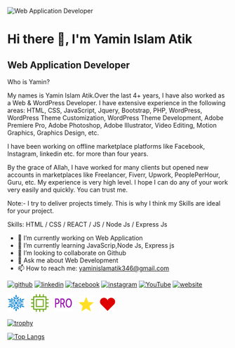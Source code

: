 ![Web Application Developer](https://media.licdn.com/dms/image/D5616AQGt_gBZiOaI1A/profile-displaybackgroundimage-shrink_350_1400/0/1705081247502?e=1715212800&v=beta&t=HIpeJWaX-E7ZuSGKM3YM0xdwdxiDuuatPo7BXpUZ9Zo)

# Hi there 👋, I'm Yamin Islam Atik
## Web Application Developer

Who is Yamin?

My names is Yamin Islam Atik.Over the last 4+ years, I have also worked as a Web & WordPress Developer. I have extensive experience in the following areas: HTML, CSS, JavaScript, Jquery, Bootstrap, PHP, WordPress, WordPress Theme Customization, WordPress Theme Development, Adobe Premiere Pro, Adobe Photoshop, Adobe Illustrator, Video Editing, Motion Graphics, Graphics Design, etc.

I have been working on offline marketplace platforms like Facebook, Instagram, linkedin etc. for more than four years.

By the grace of Allah, I have worked for many clients but opened new accounts in marketplaces like Freelancer, Fiverr, Upwork, PeoplePerHour, Guru, etc. My experience is very high level. I hope I can do any of your work very easily and quickly. You can trust me.

Note:- I try to deliver projects timely. This is why I think my Skills are ideal for your project.

Skills: HTML / CSS /  REACT / JS / Node Js / Express Js

- 🔭 I’m currently working on Web Application 
- 🌱 I’m currently learning JavaScrip,Node Js, Express js 
- 👯 I’m looking to collaborate on Github 
- 💬 Ask me about Web Development 
- 📫 How to reach me: yaminislamatik346@gmail.com 


[<img src='https://cdn.jsdelivr.net/npm/simple-icons@3.0.1/icons/github.svg' alt='github' height='40'>](https://github.com/yaminislamatik)  [<img src='https://cdn.jsdelivr.net/npm/simple-icons@3.0.1/icons/linkedin.svg' alt='linkedin' height='40'>](https://www.linkedin.com/in/yaminislamatik/)  [<img src='https://cdn.jsdelivr.net/npm/simple-icons@3.0.1/icons/facebook.svg' alt='facebook' height='40'>](https://www.facebook.com/yaminislamatik)  [<img src='https://cdn.jsdelivr.net/npm/simple-icons@3.0.1/icons/instagram.svg' alt='instagram' height='40'>](https://www.instagram.com/yaminislamatik/)  [<img src='https://cdn.jsdelivr.net/npm/simple-icons@3.0.1/icons/youtube.svg' alt='YouTube' height='40'>](https://www.youtube.com/channel/yaminislamatikyt)  [<img src='https://cdn.jsdelivr.net/npm/simple-icons@3.0.1/icons/icloud.svg' alt='website' height='40'>](http://webdevatik.com/)  

<a href='https://archiveprogram.github.com/'><img src='https://raw.githubusercontent.com/acervenky/animated-github-badges/master/assets/acbadge.gif' width='40' height='40'></a> <a href='https://docs.github.com/en/developers'><img src='https://raw.githubusercontent.com/acervenky/animated-github-badges/master/assets/devbadge.gif' width='40' height='40'></a> <a href='https://github.com/pricing'><img src='https://raw.githubusercontent.com/acervenky/animated-github-badges/master/assets/pro.gif' width='40' height='40'></a> <a href='https://stars.github.com/'><img src='https://raw.githubusercontent.com/acervenky/animated-github-badges/master/assets/starbadge.gif' width='35' height='35'></a> <a href='https://docs.github.com/en/github/supporting-the-open-source-community-with-github-sponsors'><img src='https://raw.githubusercontent.com/acervenky/animated-github-badges/master/assets/sponsorbadge.gif' width='35' height='35'></a> 

[![trophy](https://github-profile-trophy.vercel.app/?username=yaminislamatik)](https://github.com/ryo-ma/github-profile-trophy)

[![Top Langs](https://github-readme-stats.vercel.app/api/top-langs/?username=yaminislamatik)](https://github.com/anuraghazra/github-readme-stats)

